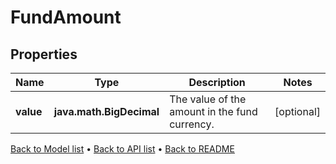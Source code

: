 

# FundAmount


## Properties

| Name | Type | Description | Notes |
|------------ | ------------- | ------------- | -------------|
|**value** | **java.math.BigDecimal** | The value of the amount in the fund currency. |  [optional] |



[Back to Model list](../README.md#documentation-for-models) &#8226; [Back to API list](../README.md#documentation-for-api-endpoints) &#8226; [Back to README](../README.md)


